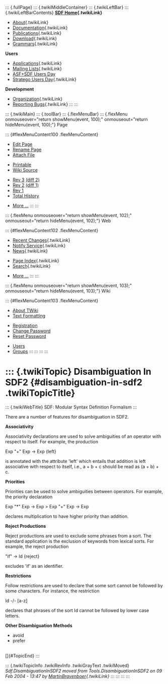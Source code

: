 ::: {.fullPage}
::: {.twikiMiddleContainer}
::: {.twikiLeftBar}
::: {.twikiLeftBarContents}
**[SDF Home](WebHome){.twikiLink}**

-   [About](SdfLanguage){.twikiLink}
-   [Documentation](SdfDocumentation){.twikiLink}
-   [Publications](SdfPublications){.twikiLink}
-   [Download](SdfSoftware){.twikiLink}
-   [Grammars](SdfGrammars){.twikiLink}

**Users**

-   [Applications](SdfApplications){.twikiLink}
-   [Mailing Lists](MailingList){.twikiLink}
-   [ASF+SDF Users
    Day](http://www.cwi.nl/htbin/sen1/twiki/bin/view/SEN1/ASFSDFUsersDay)
-   [Stratego Users Day](../Stratego/StrategoUsersDay){.twikiLink}

**Development**

-   [Organization](SdfDevelopment){.twikiLink}
-   [Reporting Bugs](SdfBugs){.twikiLink}
:::
:::

::: {.twikiMain}
::: {.toolBar}
::: {.flexMenuBar}
::: {.flexMenu onmouseover="return showMenu(event, 100);" onmouseout="return hideMenu(event, 100);"}
Page

::: {#flexMenuContent100 .flexMenuContent}
-   [Edit
    Page](http://www.program-transformation.org/edit/SdfBackup/DisambiguationInSDF2?t=1536827746)
-   [Rename
    Page](http://www.program-transformation.org/rename/SdfBackup/DisambiguationInSDF2)
-   [Attach
    File](http://www.program-transformation.org/attach/SdfBackup/DisambiguationInSDF2)

<!-- -->

-   [Printable](http://www.program-transformation.org/view/SdfBackup/DisambiguationInSDF2?skin=print.pattern)
-   [Wiki
    Source](http://www.program-transformation.org/view/SdfBackup/DisambiguationInSDF2?skin=text&raw=on&contenttype=text/plain)

<!-- -->

-   [Rev
    3](http://www.program-transformation.org/view/SdfBackup/DisambiguationInSDF2?rev=1.3)
    [(diff 2)](http://www.program-transformation.org/rdiff/SdfBackup/DisambiguationInSDF2?rev1=1.3&rev2=1.2)
-   [Rev
    2](http://www.program-transformation.org/view/SdfBackup/DisambiguationInSDF2?rev=1.2)
    [(diff 1)](http://www.program-transformation.org/rdiff/SdfBackup/DisambiguationInSDF2?rev1=1.2&rev2=1.1)
-   [Rev
    1](http://www.program-transformation.org/view/SdfBackup/DisambiguationInSDF2?rev=1.1)
-   [Total
    History](http://www.program-transformation.org/rdiff/SdfBackup/DisambiguationInSDF2)

<!-- -->

-   [More
    \...](http://www.program-transformation.org/oops/SdfBackup/DisambiguationInSDF2?template=oopsmore&param1=1.3&param2=1.3)
:::
:::

::: {.flexMenu onmouseover="return showMenu(event, 102);" onmouseout="return hideMenu(event, 102);"}
Web

::: {#flexMenuContent102 .flexMenuContent}
-   [Recent Changes](WebChanges){.twikiLink}
-   [Notify Service](WebNotify){.twikiLink}
-   [News](WebNews){.twikiLink}

<!-- -->

-   [Page Index](WebIndex){.twikiLink}
-   [Search](WebSearch){.twikiLink}

<!-- -->

-   [More
    \...](http://www.program-transformation.org/oops/SdfBackup/DisambiguationInSDF2?template=oopsmore&param1=1.3&param2=1.3)
:::
:::

::: {.flexMenu onmouseover="return showMenu(event, 103);" onmouseout="return hideMenu(event, 103);"}
Wiki

::: {#flexMenuContent103 .flexMenuContent}
-   [About
    TWiki](http://www.program-transformation.org/view/TWiki/WebHome)
-   [Text
    Formatting](http://www.program-transformation.org/view/TWiki/TextFormattingRules)

<!-- -->

-   [Registration](http://www.program-transformation.org/view/TWiki/TWikiRegistration)
-   [Change
    Password](http://www.program-transformation.org/view/TWiki/ChangePassword)
-   [Reset
    Password](http://www.program-transformation.org/view/TWiki/ResetPassword)

<!-- -->

-   [Users](http://www.program-transformation.org/view/Main/TWikiUsers)
-   [Groups](http://www.program-transformation.org/view/Main/TWikiGroups)
:::
:::
:::
:::

::: {.twikiTopic}
Disambiguation In SDF2 {#disambiguation-in-sdf2 .twikiTopicTitle}
======================

::: {.twikiWebTitle}
SDF: Modular Syntax Definition Formalism
:::

There are a number of features for disambiguation in SDF2.

**Associativity**

Associativity declarations are used to solve ambiguities of an operator
with respect to itself. For example, the production

Exp \"+\" Exp -\> Exp {left}

is annotated with the attribute \'left\' which entails that addition is
left associative with respect to itself, i.e., a + b + c should be read
as (a + b) + c.

**Priorities**

Priorities can be used to solve ambiguities between operators. For
example, the priority declaration

Exp \"\*\" Exp -\> Exp \> Exp \"+\" Exp -\> Exp

declares multiplication to have higher priority than addition.

**Reject Productions**

Reject productions are used to exclude some phrases from a sort. The
standard application is the exclusion of keywords from lexical sorts.
For example, the reject production

\"if\" -\> Id {reject}

excludes \'if\' as an identifier.

**Restrictions**

Follow restrictions are used to declare that some sort cannot be
followed by some characters. For instance, the restriction

Id -/- \[a-z\]

declares that phrases of the sort Id cannot be followed by lower case
letters.

**Other Disambiguation Methods**

-   avoid
-   prefer

\
[]{#TopicEnd}
:::

::: {.twikiTopicInfo .twikiRevInfo .twikiGrayText .twikiMoved}
*Sdf.DisambiguationInSDF2 moved from Tools.DisambiguationInSDF2 on 09
Feb 2004 - 13:47 by
[MartinBravenboer](../Main/MartinBravenboer){.twikiLink}*
:::
:::
:::
:::
